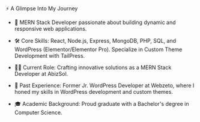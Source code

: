 ⚡️ A Glimpse Into My Journey

- 🚀 MERN Stack Developer passionate about building dynamic and responsive web applications.

- 🛠️ Core Skills: React, Node.js, Express, MongoDB, PHP, SQL, and WordPress (Elementor/Elementor Pro). Specialize in Custom Theme Development with TailPress.

- 👨‍💻 Current Role: Crafting innovative solutions as a MERN Stack Developer at AbizSol.

- 🌟 Past Experience: Former Jr. WordPress Developer at Webzeto, where I honed my skills in WordPress development and custom themes.

- 🎓 Academic Background: Proud graduate with a Bachelor's degree in Computer Science.


<!---
abdullahdev2K/abdullahdev2K is a ✨ special ✨ repository because its `README.md` (this file) appears on your GitHub profile.
You can click the Preview link to take a look at your changes.
--->
